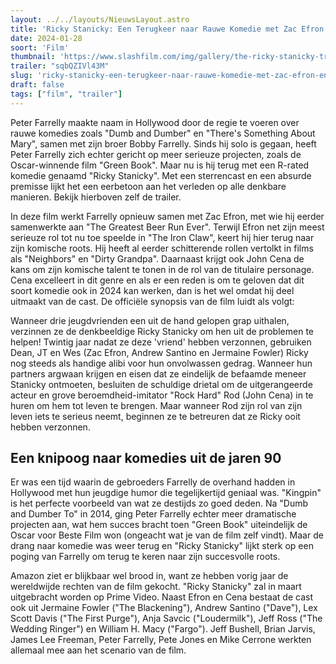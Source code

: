```yaml
---
layout: ../../layouts/NieuwsLayout.astro
title: 'Ricky Stanicky: Een Terugkeer naar Rauwe Komedie met Zac Efron en John Cena'
date: 2024-01-28
soort: 'Film'
thumbnail: 'https://www.slashfilm.com/img/gallery/the-ricky-stanicky-trailer-puts-zac-efron-and-john-cena-in-a-raunchy-throwback-comedy/a-90s-comedy-throwback-for-peter-farrelly-1706285456.jpg'
trailer: "sqbQZIVl43M"
slug: 'ricky-stanicky-een-terugkeer-naar-rauwe-komedie-met-zac-efron-en-john-cena'
draft: false
tags: ["film", "trailer"]
---
```



Peter Farrelly maakte naam in Hollywood door de regie te voeren over rauwe komedies zoals "Dumb and Dumber" en "There's Something About Mary", samen met zijn broer Bobby Farrelly. Sinds hij solo is gegaan, heeft Peter Farrelly zich echter gericht op meer serieuze projecten, zoals de Oscar-winnende film "Green Book". Maar nu is hij terug met een R-rated komedie genaamd "Ricky Stanicky". Met een sterrencast en een absurde premisse lijkt het een eerbetoon aan het verleden op alle denkbare manieren. Bekijk hierboven zelf de trailer.

In deze film werkt Farrelly opnieuw samen met Zac Efron, met wie hij eerder samenwerkte aan "The Greatest Beer Run Ever". Terwijl Efron net zijn meest serieuze rol tot nu toe speelde in "The Iron Claw", keert hij hier terug naar zijn komische roots. Hij heeft al eerder schitterende rollen vertolkt in films als "Neighbors" en "Dirty Grandpa". Daarnaast krijgt ook John Cena de kans om zijn komische talent te tonen in de rol van de titulaire personage. Cena excelleert in dit genre en als er een reden is om te geloven dat dit soort komedie ook in 2024 kan werken, dan is het wel omdat hij deel uitmaakt van de cast. De officiële synopsis van de film luidt als volgt:

Wanneer drie jeugdvrienden een uit de hand gelopen grap uithalen, verzinnen ze de denkbeeldige Ricky Stanicky om hen uit de problemen te helpen! Twintig jaar nadat ze deze 'vriend' hebben verzonnen, gebruiken Dean, JT en Wes (Zac Efron, Andrew Santino en Jermaine Fowler) Ricky nog steeds als handige alibi voor hun onvolwassen gedrag. Wanneer hun partners argwaan krijgen en eisen dat ze eindelijk de befaamde meneer Stanicky ontmoeten, besluiten de schuldige drietal om de uitgerangeerde acteur en grove beroemdheid-imitator "Rock Hard" Rod (John Cena) in te huren om hem tot leven te brengen. Maar wanneer Rod zijn rol van zijn leven iets te serieus neemt, beginnen ze te betreuren dat ze Ricky ooit hebben verzonnen.

## Een knipoog naar komedies uit de jaren 90

Er was een tijd waarin de gebroeders Farrelly de overhand hadden in Hollywood met hun jeugdige humor die tegelijkertijd geniaal was. "Kingpin" is het perfecte voorbeeld van wat ze destijds zo goed deden. Na "Dumb and Dumber To" in 2014, ging Peter Farrelly echter meer dramatische projecten aan, wat hem succes bracht toen "Green Book" uiteindelijk de Oscar voor Beste Film won (ongeacht wat je van de film zelf vindt). Maar de drang naar komedie was weer terug en "Ricky Stanicky" lijkt sterk op een poging van Farrelly om terug te keren naar zijn succesvolle roots.

Amazon ziet er blijkbaar wel brood in, want ze hebben vorig jaar de wereldwijde rechten van de film gekocht. "Ricky Stanicky" zal in maart uitgebracht worden op Prime Video. Naast Efron en Cena bestaat de cast ook uit Jermaine Fowler ("The Blackening"), Andrew Santino ("Dave"), Lex Scott Davis ("The First Purge"), Anja Savcic ("Loudermilk"), Jeff Ross ("The Wedding Ringer") en William H. Macy ("Fargo"). Jeff Bushell, Brian Jarvis, James Lee Freeman, Peter Farrelly, Pete Jones en Mike Cerrone werkten allemaal mee aan het scenario van de film.
